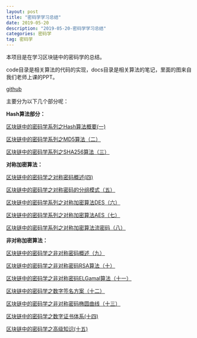 ```yaml
---
layout: post
title: "密码学学习总结"
date: 2019-05-20 
description: "2019-05-20-密码学学习总结"
categories: 密码学
tag: 密码学
--- 
```

本项目是在学习区块链中的密码学的总结。

code目录是相关算法的代码的实现，docs目录是相关算法的笔记，里面的图来自我们老师上课的PPT。

 [github](https://github.com/haojunsheng/CryptographyInBlockChain)

主要分为以下几个部分呢：

**Hash算法部分：**

 [区块链中的密码学系列之Hash算法概要(一)](https://haojunsheng.gitee.io/2019/02/Hash-Summary-1/)

[区块链中的密码学系列之MD5算法（二）](https://haojunsheng.gitee.io/2019/02/MD5-2/)

 [区块链中的密码学系列之SHA256算法（三）](https://haojunsheng.gitee.io/2019/02/SHA256-3/)

**对称加密算法：**

 [区块链中的密码学之对称密码概述(四)](https://haojunsheng.gitee.io/2019/03/Symmetric-summary-4/) 

 [区块链中的密码学之对称密码的分组模式（五）](https://haojunsheng.gitee.io/2019/03/Symmetric-group-5/)

 [区块链中的密码学系列之对称加密算法DES（六）](https://haojunsheng.gitee.io/2019/03/Symmetric-DES-6/)

 [区块链中的密码学系列之对称加密算法AES（七）](https://haojunsheng.gitee.io/2019/03/Symmetric-AES-7/)

 [区块链中的密码学系列之对称加密算法流密码（八）](https://haojunsheng.gitee.io/2019/03/Symmetric-Stream-8/)

**非对称加密算法：**

 [区块链中的密码学之非对称密码概述（九）](https://haojunsheng.gitee.io/2019/03/Asymmetric-summary-9/)

 [区块链中的密码学之非对称密码RSA算法（十）](https://haojunsheng.gitee.io/2019/03/Asymmetric-RSA-10/)

 [区块链中的密码学之非对称密码ELGamal算法（十一）](https://haojunsheng.gitee.io/2019/03/Asymmetric-ELGamal-11/)

 [区块链中的密码学之数字签名方案（十二）](https://haojunsheng.gitee.io/2019/03/Digital-Signature-12/)

 [区块链中的密码学之非对称密码椭圆曲线（十三）](https://haojunsheng.gitee.io/2019/04/Asymmetric-elliptic-13/)

 [区块链中的密码学之数字证书体系(十四)](https://haojunsheng.gitee.io/2019/04/PKI-14/)

[区块链中的密码学之高级知识(十五)](https://haojunsheng.gitee.io/2019/04/Merkle-Tree-15/)